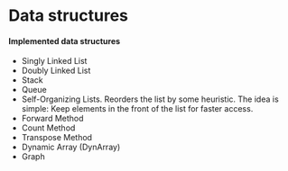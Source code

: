 Data structures
===================================

#### Implemented data structures

* Singly Linked List
* Doubly Linked List
* Stack
* Queue
* Self-Organizing Lists. Reorders the list by some heuristic. The idea is simple: Keep elements in the front of the list for faster access.
 * Forward Method
 * Count Method
 * Transpose Method
* Dynamic Array (DynArray)
* Graph
